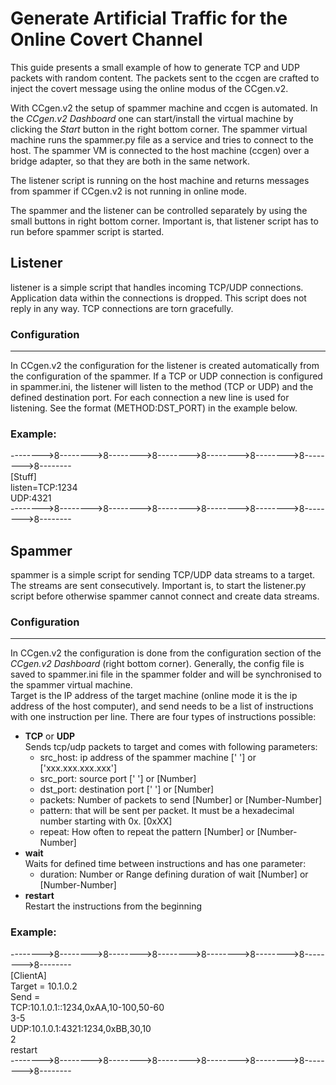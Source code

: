 # Generate Artificial Traffic for the Online Covert Channel

This guide presents a small example of how to generate TCP and UDP packets with random content. The packets sent to the ccgen are crafted to inject the covert message using the online modus of the CCgen.v2.

With CCgen.v2 the setup of spammer machine and ccgen is automated. In the *CCgen.v2 Dashboard* one can start/install the virtual machine by clicking the *Start* button in the right bottom corner. The spammer virtual machine runs the spammer.py file as a service and tries to connect to the host. The spammer VM is connected to the host machine (ccgen) over a bridge adapter, so that they are both in the same network.

The listener script is running on the host machine and returns messages from spammer if CCgen.v2 is not running in online mode.

The spammer and the listener can be controlled separately by using the small buttons in right bottom corner. Important is, that listener script has to run before spammer script is started. 

## Listener

listener is a simple script that handles incoming TCP/UDP connections. Application data within the connections is dropped. This script does not reply in any way. TCP connections are torn gracefully.

### Configuration
-------------

In CCgen.v2 the configuration for the listener is created automatically from the configuration of the spammer. If a TCP or UDP connection is configured in spammer.ini, the listener will listen to the method (TCP or UDP) and the defined destination port. For each connection a new line is used for listening. See the format (METHOD:DST_PORT) in the example below.

### Example:

-------->8-------->8-------->8-------->8-------->8-------->8-------->8--------<br>
[Stuff]<br>
listen=TCP:1234<br>
    UDP:4321<br>
-------->8-------->8-------->8-------->8-------->8-------->8-------->8--------<br>


## Spammer

spammer is a simple script for sending TCP/UDP data streams to a target. The streams are sent consecutively. Important is, to start the listener.py script before otherwise spammer cannot connect and create data streams.

### Configuration
-------------
In CCgen.v2 the configuration is done from the configuration section of the *CCgen.v2 Dashboard* (right bottom corner). Generally, the config file is saved to spammer.ini file in the spammer folder and will be synchronised to the spammer virtual machine.\
Target is the IP address of the target machine (online mode it is the ip address of the host computer), and send needs to be a list of instructions with one instruction per line. There are four types of instructions possible:
- **TCP** or **UDP**\
Sends tcp/udp packets to target and comes with following parameters:
  - src_host: ip address of the spammer machine [' '] or ['xxx.xxx.xxx.xxx']
  - src_port: source port [' '] or [Number]
  - dst_port: destination port [' '] or [Number]
  - packets: Number of packets to send [Number] or [Number-Number]
  - pattern: that will be sent per packet. It must be a hexadecimal number starting with 0x. [0xXX]
  - repeat: How often to repeat the pattern [Number] or [Number-Number]
- **wait**\
Waits for defined time between instructions and has one parameter:
  - duration: Number or Range defining duration of wait [Number] or [Number-Number]
- **restart**\
Restart the instructions from the beginning


### Example:
  
-------->8-------->8-------->8-------->8-------->8-------->8-------->8--------<br>
[ClientA]<br>
Target = 10.1.0.2<br>
Send =<br>
    TCP:10.1.0.1::1234,0xAA,10-100,50-60<br>
    3-5<br>
    UDP:10.1.0.1:4321:1234,0xBB,30,10<br>
    2<br>
    restart<br>
-------->8-------->8-------->8-------->8-------->8-------->8-------->8--------<br>
